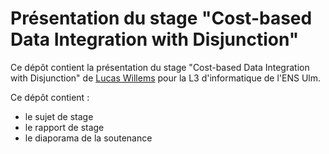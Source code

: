 # Présentation du stage "Cost-based Data Integration with Disjunction"

Ce dépôt contient la présentation du stage "Cost-based Data Integration with Disjunction" de [Lucas Willems](http://www.lucaswillems.com) pour la L3 d'informatique de l'ENS Ulm.

Ce dépôt contient :
- le sujet de stage
- le rapport de stage
- le diaporama de la soutenance